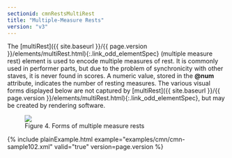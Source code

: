 ```yaml
---
sectionid: cmnRestsMultiRest
title: "Multiple-Measure Rests"
version: "v3"
---
```




The [multiRest]({{ site.baseurl }}/{{ page.version }}/elements/multiRest.html){:.link_odd_elementSpec} (<span class="expan">multiple measure rest</span>) element is
used to encode multiple measures of rest. It is commonly used in performer parts,
but
due to the problem of synchronicity with other staves, it is never found in scores.
A
numeric value, stored in the **@num** attribute, indicates the number of resting
measures. The various visual forms displayed below are not captured by [multiRest]({{ site.baseurl }}/{{ page.version }}/elements/multiRest.html){:.link_odd_elementSpec}, but may be created by rendering software.


<figure class="figure">
   <img src="../../../../guidelines/v3/Images/ExampleImages/multirest.png" class="img-responsive"></img>
   <figcaption class="figure-caption">Figure 4. Forms of multiple measure rests</figcaption>
</figure>
{% include plainExample.html example="examples/cmn/cmn-sample102.xml" valid="true" version=page.version %}

